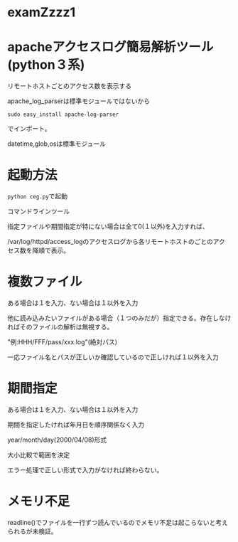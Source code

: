 # examZzzz1



# apacheアクセスログ簡易解析ツール(python３系)

リモートホストごとのアクセス数を表示する

apache_log_parserは標準モジュールではないから

`sudo easy_install apache-log-parser`

でインポート。

datetime,glob,osは標準モジュール         





# 起動方法

`python ceg.py`で起動


コマンドラインツール

指定ファイルや期間指定が特にない場合は全て0(１以外)を入力すれば、

/var/log/httpd/access_logのアクセスログから各リモートホストのごとのアクセス数を降順で表示。      



# 複数ファイル


ある場合は１を入力、ない場合は１以外を入力


他に読み込みたいファイルがある場合（１つのみだが）指定できる。存在しなければそのファイルの解析は無視する。


"例:HHH/FFF/pass/xxx.log"(絶対パス)


一応ファイル名とパスが正しいか確認しているので正しければ１以外を入力       




# 期間指定


ある場合は１を入力、ない場合は１以外を入力           



期間を指定したければ年月日を順序関係なく入力

year/month/day(2000/04/08)形式

大小比較で範囲を決定           

エラー処理で正しい形式で入力がなければ終わらない。




# メモリ不足


readline()でファイルを一行ずつ読んでいるのでメモリ不足は起こらないと考えられるが未検証。




